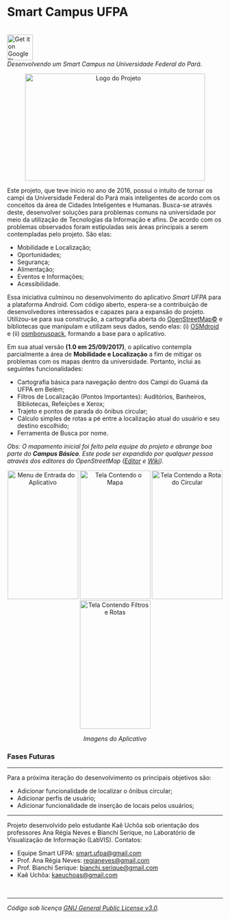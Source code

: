 # Smart Campus UFPA
<br>
<a style="margin-bottom: 0;" href='https://play.google.com/store/apps/details?id=br.ufpa.smartufpa'><img alt='Get it on Google Play' src='https://play.google.com/intl/en_us/badges/images/generic/en_badge_web_generic.png' height="60px"/></a>
<br>
<i>Desenvolvendo um Smart Campus na Universidade Federal do Pará.</i>

<p align="center">
  <img src="https://github.com/smartufpa/SmartCampusUFPA/blob/master/imgs/logo_smartufpa.png" width="420" height="250" alt="Logo do Projeto"/>
</p>
Este projeto, que teve início no ano de 2016, possui o intuito de tornar os campi da Universidade Federal do Pará mais inteligentes 
de acordo com os conceitos da área de Cidades Inteligentes e Humanas. Busca-se através deste, desenvolver soluções para problemas comuns na 
universidade por meio da utilização de Tecnologias da Informação e afins.
De acordo com os problemas observados foram estipuladas seis áreas principais a serem contempladas pelo projeto. São elas:
<ul>
  <li>Mobilidade e Localização;</li>
  <li>Oportunidades;</li>
  <li>Segurança;</li>
  <li>Alimentação;</li>
  <li>Eventos e Informações;</li>
  <li>Acessibilidade.</li>
</ul>

Essa iniciativa culminou no desenvolvimento do aplicativo <i>Smart UFPA</i> para a plataforma Android. Com código aberto, espera-se a 
contribuição de desenvolvedores interessados e capazes para a expansão do projeto. 
Utilizou-se para sua construção, a cartografia aberta do <a href="https://www.openstreetmap.org/copyright">OpenStreetMap©</a>
e bibliotecas que manipulam e utilizam seus dados, sendo elas: (i) <a href="http://osmdroid.github.io/osmdroid/">OSMdroid</a> e (ii) 
<a href="https://github.com/MKergall/osmbonuspack">osmbonuspack</a>, formando a base para o aplicativo.

Em sua atual versão <b>(1.0 em 25/09/2017)</b>, o aplicativo contempla parcialmente a área de <b>Mobilidade e Localização</b> a fim de mitigar os problemas
com os mapas dentro da universidade. Portanto, inclui as seguintes funcionalidades:
<ul>
  <li>Cartografia básica para navegação dentro dos Campi do Guamá da UFPA em Belém;</li>
  <li>Filtros de Localização (Pontos Importantes): Auditórios, Banheiros, Bibliotecas, Refeições e Xerox;</li>
  <li>Trajeto e pontos de parada do ônibus circular;</li>
  <li>Cálculo simples de rotas a pé entre a localização atual do usuário e seu destino escolhido;</li>
  <li>Ferramenta de Busca por nome.</li>
</ul>
<i>
  Obs: O mapamento inicial foi feito pela equipe do projeto e abrange boa parte do <b>Campus Básico</b>. Este pode ser expandido por qualquer
  pessoa através dos editores do OpenStreetMap 
  (<a href="https://www.openstreetmap.org/login?referer=%2Fedit%3Fway%3D265732584#map=15/-1.4682/-48.4481">Editor</a>
  e
  <a href="http://wiki.openstreetmap.org/wiki/Editors">Wiki</a>).
</i>
<p align="center">
  <img src="https://github.com/smartufpa/SmartCampusUFPA/blob/master/imgs/menu_entrada.png" width="165" height="300" alt="Menu de Entrada do Aplicativo"/>
  <img src="https://github.com/smartufpa/SmartCampusUFPA/blob/master/imgs/tela_mapa.png" width="165" height="300" alt="Tela Contendo o Mapa"/>
  <img src="https://github.com/smartufpa/SmartCampusUFPA/blob/master/imgs/tela_rota_circular.png" width="165" height="300" alt="Tela Contendo a Rota do Circular"/>
  <img src="https://github.com/smartufpa/SmartCampusUFPA/blob/master/imgs/tela_rotas.png" width="165" height="300" alt="Tela Contendo Filtros e Rotas"/>
</p>

<p align="center">
  <i>Imagens do Aplicativo</i>
</p>

<h3> Fases Futuras </h3>
<hr>
Para a próxima iteração do desenvolvimento os principais objetivos são:
<ul>
  <li>Adicionar funcionalidade de localizar o ônibus circular;</li>
  <li>Adicionar perfis de usuário;</li>
  <li>Adicionar funcionalidade de inserção de locais pelos usuários;</li>
</ul>

<hr>
Projeto desenvolvido pelo estudante Kaê Uchôa sob orientação dos professores Ana Régia Neves e Bianchi Serique, no Laboratório de Visualização de Informação (LabVIS).
Contatos:
<ul>
 <li>Equipe Smart UFPA: <a href="mailto:smart.ufpa@gmail.com">smart.ufpa@gmail.com</a></li>
 <li>Prof. Ana Régia Neves: <a href="mailto:regianeves@gmail.com">regianeves@gmail.com</a></li>
 <li>Prof. Bianchi Serique: <a href="mailto:bianchi.serique@gmail.com">bianchi.serique@gmail.com</a></li>
 <li>Kaê Uchôa: <a href="mailto:kaeuchoas@gmail.com">kaeuchoas@gmail.com</a></li>
</ul> 
 
<br>
<hr>
<i>Código sob licença <a href="https://www.gnu.org/licenses/gpl-3.0.en.html">GNU General Public License v3.0</a>.</i>
